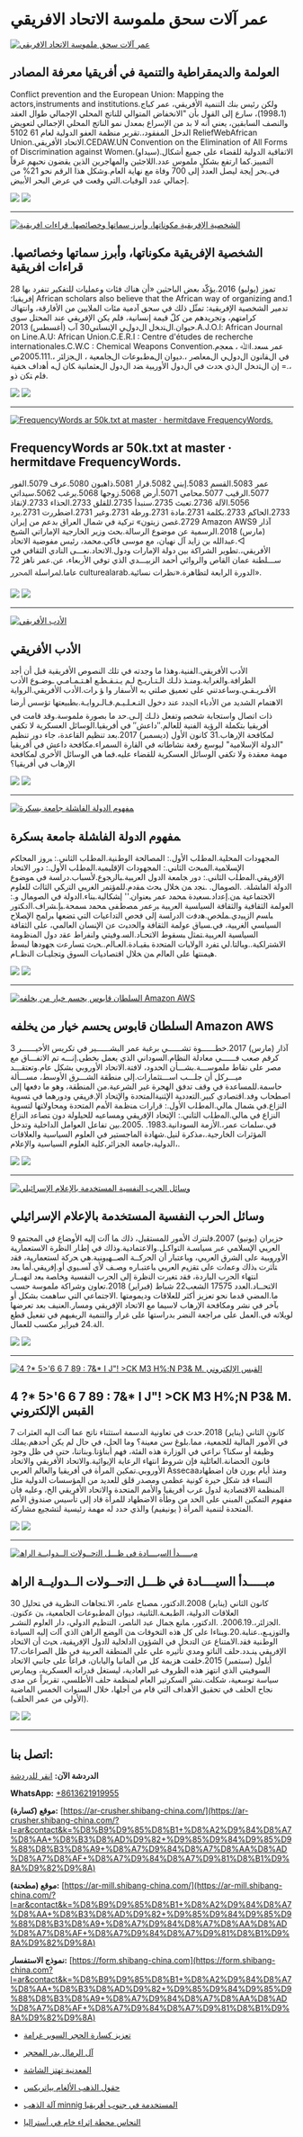# عمر آلات سحق ملموسة الاتحاد الافريقي

<a href="https://swt.shibang-china.com/?l=ar&img&k=%D8%B9%D9%85%D8%B1+%D8%A2%D9%84%D8%A7%D8%AA+%D8%B3%D8%AD%D9%82+%D9%85%D9%84%D9%85%D9%88%D8%B3%D8%A9+%D8%A7%D9%84%D8%A7%D8%AA%D8%AD%D8%A7%D8%AF+%D8%A7%D9%84%D8%A7%D9%81%D8%B1%D9%8A%D9%82%D9%8A" target="_blank">![عمر آلات سحق ملموسة الاتحاد الافريقي](http://static.shibang-china.com/all-800x300/218.jpg)</a>

## العولمة والديمقراطية والتنمية في أفريقيا معرفة المصادر
Conflict prevention and the European Union: Mapping the actors,instruments and institutions.ولكن رئيس بنك التنمية الأفريقي، عمر كباج (1998،1)، سارع إلى القول بأن &quot;الانخفاض المتوالي للناتج المحلي الإجمالي طوال العقد والنصف السابقين، يعني أنه لا بد من الإسراع بمعدل نمو الناتج المحلي الإجمالي لتعويض الدخل المفقود،.تقرير منظمة العفو الدولية لعام 61 5102 ReliefWebAfrican Union.اﻻﺗﺤﺎد اﻷﻓﺮﻳﻘﻲ.CEDAW.UN Convention on the Elimination of All Forms of Discrimination against Women.(ﺳﻴﺪاو).اﻻﺗﻔﺎﻗﻴﺔ اﻟﺪوﻟﻴﺔ ﻟﻠﻘﻀﺎء ﻋﻠﻰ ﺟﻤﻴﻊ أﺷﻜﺎل اﻟﺘﻤﻴﻴﺰ.ﻛﻤﺎ ارﺗﻔﻊ ﺑﺸﻜﻞٍ ﻣﻠﻤﻮس ﻋﺪد.اﻟﻼﺟﺌﻴﻦ واﻟﻤﻬﺎﺟﺮﻳﻦ اﻟﺬﻳﻦ ﻳﻘﻀﻮن ﻧﺤﺒﻬﻢ ﻏﺮﻗﺎً ﻓﻲ.ﺑﺤﺮ إﻳﺠﺔ ﻟﻴﺼﻞ اﻟﻌﺪد إﻟﻰ 700 وﻓﺎة ﻣﻊ ﻧﻬﺎﻳﺔ اﻟﻌﺎم.وﺷﻜﻞ ﻫﺬا اﻟﺮﻗﻢ ﻧﺤﻮ 21% ﻣﻦ إﺟﻤﺎﻟﻲ ﻋﺪد اﻟﻮﻓﻴﺎت.اﻟﺘﻲ وﻗﻌﺖ ﻓﻲ ﻋﺮض اﻟﺒﺤﺮ اﻷﺑﻴﺾ.


<a href="https://whatsapp.shibangsoft.com/WhatsApp.php" target="_blank" title="WhatsApp">![](http://static.shibang-china.com/icon/whatsapp.png)</a> <a href="https://swt.shibang-china.com/?l=ar&icon&k=%D8%B9%D9%85%D8%B1+%D8%A2%D9%84%D8%A7%D8%AA+%D8%B3%D8%AD%D9%82+%D9%85%D9%84%D9%85%D9%88%D8%B3%D8%A9+%D8%A7%D9%84%D8%A7%D8%AA%D8%AD%D8%A7%D8%AF+%D8%A7%D9%84%D8%A7%D9%81%D8%B1%D9%8A%D9%82%D9%8A" target="_blank">![](http://static.shibang-china.com/icon/chat-ar.png)</a>

---

<a href="https://swt.shibang-china.com/?l=ar&img&k=%D8%B9%D9%85%D8%B1+%D8%A2%D9%84%D8%A7%D8%AA+%D8%B3%D8%AD%D9%82+%D9%85%D9%84%D9%85%D9%88%D8%B3%D8%A9+%D8%A7%D9%84%D8%A7%D8%AA%D8%AD%D8%A7%D8%AF+%D8%A7%D9%84%D8%A7%D9%81%D8%B1%D9%8A%D9%82%D9%8A" target="_blank">![الشخصية الإفريقية مكوناتها، وأبرز سماتها وخصائصها. قراءات افريقية](http://static.shibang-china.com/all-800x300/189.jpg)</a>

## الشخصية الإفريقية مكوناتها، وأبرز سماتها وخصائصها. قراءات افريقية
28 تموز (يوليو) 2016.يؤكّد بعض الباحثين «أن هناك فئات وعمليات للتفكير تنفرد بها إفريقيا؛ African scholars also believe that the African way of organizing and.1 تدمير الشخصية الإفريقية: تمثّل ذلك في سحق آدمية مئات الملايين من الأفارقة، وانتهاك كرامتهم، وتجريدهم من كلّ قيمة إنسانية، فلم يكن الإفريقي عند المحتل سوى حيوان.اﻝﺘدﺨل اﻝدوﻝﻲ اﻹﻨﺴﺎﻨﻲ30 آب (أغسطس) 2013.A.J.O.l: African Journal on Line.A.U: African Union.C.E.R.I : Centre d&#39;études de recherche internationales.C.W.C : Chemical Weapons Convention.ﻋﻤر ﺴﻌد.اﷲ ، ﻤﻌﺠم ﻓﻲ اﻝﻘﺎﻨون اﻝدوﻝﻲ اﻝﻤﻌﺎﺼر ،.دﻴوان اﻝﻤطﺒوﻋﺎت اﻝﺠﺎﻤﻌﻴﺔ ، اﻝﺠزاﺌر ،.2005.111ص ،.= إن اﻝﺘدﺨل اﻝذي ﺤدث ﻓﻲ اﻝدول اﻷورﺒﻴﺔ ﻀد اﻝدول اﻝﻌﺜﻤﺎﻨﻴﺔ ﻜﺎن ﻝﻪ أﻫداف ﺨﻔﻴﺔ ﻓﻠم ﺘﻜن ذو.


<a href="https://whatsapp.shibangsoft.com/WhatsApp.php" target="_blank" title="WhatsApp">![](http://static.shibang-china.com/icon/whatsapp.png)</a> <a href="https://swt.shibang-china.com/?l=ar&icon&k=%D8%B9%D9%85%D8%B1+%D8%A2%D9%84%D8%A7%D8%AA+%D8%B3%D8%AD%D9%82+%D9%85%D9%84%D9%85%D9%88%D8%B3%D8%A9+%D8%A7%D9%84%D8%A7%D8%AA%D8%AD%D8%A7%D8%AF+%D8%A7%D9%84%D8%A7%D9%81%D8%B1%D9%8A%D9%82%D9%8A" target="_blank">![](http://static.shibang-china.com/icon/chat-ar.png)</a>

---

<a href="https://swt.shibang-china.com/?l=ar&img&k=%D8%B9%D9%85%D8%B1+%D8%A2%D9%84%D8%A7%D8%AA+%D8%B3%D8%AD%D9%82+%D9%85%D9%84%D9%85%D9%88%D8%B3%D8%A9+%D8%A7%D9%84%D8%A7%D8%AA%D8%AD%D8%A7%D8%AF+%D8%A7%D9%84%D8%A7%D9%81%D8%B1%D9%8A%D9%82%D9%8A" target="_blank">![FrequencyWords ar 50k.txt at master · hermitdave FrequencyWords.](http://static.shibang-china.com/all-800x300/987.jpg)</a>

## FrequencyWords ar 50k.txt at master · hermitdave FrequencyWords.
عمر 5083.القسم 5083.إبني 5082.قرار 5081.ذاهبون 5080.عرف 5079.الفور 5077.الرقيب 5077.محامي 5071.أرض 5068.زوجها 5068.يرغب 5062.سيداتي 5056.الآلة 2736.تعبث 2735.سنبدأ 2735.للقلق 2733.الحذاء 2733.لإنقاذ 2733.الحاكم 2733.بكلمة 2731.مادة 2731.ورطة 2731.وغير 2731.اضطررت 2731.يرد 2729.ﻏﺼﻦ زﻳﺘﻮن» ﺗﺮﻛﻴﺔ ﻓﻲ ﺷﻤﺎل اﻟﻌﺮاق ﺑﺪﻋﻢ ﻣﻦ إﻳﺮان Amazon AWS9 آذار (مارس) 2018.اﻟﺮﺳﻤﻴﺔ ﻋﻦ ﻣﻮﺿﻮع اﻟﺮﺳﺎﻟﺔ.ﺑﺤﺚ وزﻳﺮ اﻟﺨﺎرﺟﻴﺔ اﻹﻣﺎراﺗﻲ اﻟﺸﻴﺦ ◅.ﻋﺒﺪاﻟﻠﻪ ﺑﻦ زاﻳﺪ آل ﻧﻬﻴﺎن، ﻣﻊ ﻣﻮﺳﻰ ﻓﺎﻛﻲ.ﻣﺤﻤﺪ، رﺋﻴﺲ ﻣﻔﻮﺿﻴﺔ اﻻﺗﺤﺎد اﻷﻓﺮﻳﻘﻲ،.ﺗﻄﻮﻳﺮ اﻟﺸﺮاﻛﺔ ﺑﻴﻦ دوﻟﺔ اﻹﻣﺎرات ودول.اﻻﺗﺤﺎد.ﻧﻌـــﻰ اﻟﻨﺎدي اﻟﺜﻘﺎﻓﻲ ﻓﻲ ﺳـــﻠﻄﻨﺔ ﻋﻤﺎن اﻟﻘﺎص واﻟﺮواﺋﻲ أﺣﻤﺪ اﻟﺰﺑﻴـــﺪي اﻟﺬي ﺗﻮﻓﻲ اﻷرﺑﻌﺎء، ﻋﻦ.ﻋﻤﺮ ﻧﺎﻫﺰ 72 ﻋﺎﻣﺎ.ﳌﺮاﺳﻠﺔ اﶈﺮر culturealarab.اﻟﺪورة اﻟﺮاﺑﻌﺔ ﻟﺘﻈﺎﻫﺮة.«ﻧﻈﺮات ﻧﺴﺎﺋﻴﺔ».


<a href="https://whatsapp.shibangsoft.com/WhatsApp.php" target="_blank" title="WhatsApp">![](http://static.shibang-china.com/icon/whatsapp.png)</a> <a href="https://swt.shibang-china.com/?l=ar&icon&k=%D8%B9%D9%85%D8%B1+%D8%A2%D9%84%D8%A7%D8%AA+%D8%B3%D8%AD%D9%82+%D9%85%D9%84%D9%85%D9%88%D8%B3%D8%A9+%D8%A7%D9%84%D8%A7%D8%AA%D8%AD%D8%A7%D8%AF+%D8%A7%D9%84%D8%A7%D9%81%D8%B1%D9%8A%D9%82%D9%8A" target="_blank">![](http://static.shibang-china.com/icon/chat-ar.png)</a>

---

<a href="https://swt.shibang-china.com/?l=ar&img&k=%D8%B9%D9%85%D8%B1+%D8%A2%D9%84%D8%A7%D8%AA+%D8%B3%D8%AD%D9%82+%D9%85%D9%84%D9%85%D9%88%D8%B3%D8%A9+%D8%A7%D9%84%D8%A7%D8%AA%D8%AD%D8%A7%D8%AF+%D8%A7%D9%84%D8%A7%D9%81%D8%B1%D9%8A%D9%82%D9%8A" target="_blank">![اﻷدب اﻷﻓﺮﻳﻘﻲ](http://static.shibang-china.com/all-800x300/1455.jpg)</a>

## اﻷدب اﻷﻓﺮﻳﻘﻲ
اﻷدب اﻷﻓﺮﻳﻘﻲ.اﻟﻔﻨﻴﺔ.وﻫﺬا ﻣﺎ وﺟﺪﺗﻪ ﻓﻲ ﺗﻠﻚ اﻟﻨﺼﻮص اﻷﻓﺮﻳﻘﻴﺔ ﻗﺒﻞ أن أﺟﺪ اﻟﻄﺮاﻓﺔ.واﻟﻐﺮاﺑﺔ.وﻣﻨـﺬ ذﻟـﻚ اﻟـﺘـﺎرﻳـﺦ ﻟـﻢ ﻳـﻨـﻘـﻄـﻊ اﻫـﺘـﻤـﺎﻣـﻲ ـﻮﺿـﻮع اﻷدب اﻷﻓـﺮﻳـﻘـﻲ.وﺳﺎﻋﺪﺗﻨﻲ ﻋﻠﻰ ﺗﻌﻤﻴﻖ ﺻﻠﺘﻲ ﺑﻪ اﻷﺳﻔﺎر وا ﺆ ﺮات.اﻷدب اﻷﻓﺮﻳﻘﻲ.اﻟﺮواﻳﺔ اﻻﻫﺘﻤﺎم اﻟﺸﺪﻳﺪ ﻣﻦ اﻷدﺑﺎء اﳉﺪد ﻋﻨﺪ دﺧﻮل اﻟﺘـﻌـﻠـﻴـﻢ.ﻓـﺎﻟـﺮواﻳـﺔ.ﺑﻄﺒﻴﻌﺘﻬﺎ ﺗﺆﺳﺲ أرﺿﺎ ذات اﺗﺼﺎل واﺳﺘﺠﺎﺑﺔ ﺷﺨﺼﻴ وﺗﻔﻌﻞ ذﻟـﻚ إﻟـﻰ.ﺣﺪ ﻣﺎ ﺑﺼﻮرة ﻣﻠﻤﻮﺳﺔ.وﻗﺪ ﻗﺎﻣﺖ ﻓﻲ أﻓﺮﻳﻘﻴﺎ ﺑﺘﻜﻤﻠﺔ اﻟﺮؤﻳﺔ اﻟﻔﻨﻴﺔ ﻟﻠﻌﺎﻟﻢ.″داعش″ في أفريقيا.الوسائل العسكرية لا تكفي لمكافحة الإرهاب.31 كانون الأول (ديسمبر) 2017.بعد تنظيم القاعدة، جاء دور تنظيم &quot;الدولة الإسلامية&quot; ليوسع رقعة نشاطاته في القارة السمراء.مكافحة داعش في أفريقيا مهمة معقدة ولا تكفي الوسائل العسكرية للقضاء عليه.فما هي الوسائل الأخرى لمكافحة الإرهاب في أفريقيا؟


<a href="https://whatsapp.shibangsoft.com/WhatsApp.php" target="_blank" title="WhatsApp">![](http://static.shibang-china.com/icon/whatsapp.png)</a> <a href="https://swt.shibang-china.com/?l=ar&icon&k=%D8%B9%D9%85%D8%B1+%D8%A2%D9%84%D8%A7%D8%AA+%D8%B3%D8%AD%D9%82+%D9%85%D9%84%D9%85%D9%88%D8%B3%D8%A9+%D8%A7%D9%84%D8%A7%D8%AA%D8%AD%D8%A7%D8%AF+%D8%A7%D9%84%D8%A7%D9%81%D8%B1%D9%8A%D9%82%D9%8A" target="_blank">![](http://static.shibang-china.com/icon/chat-ar.png)</a>

---

<a href="https://swt.shibang-china.com/?l=ar&img&k=%D8%B9%D9%85%D8%B1+%D8%A2%D9%84%D8%A7%D8%AA+%D8%B3%D8%AD%D9%82+%D9%85%D9%84%D9%85%D9%88%D8%B3%D8%A9+%D8%A7%D9%84%D8%A7%D8%AA%D8%AD%D8%A7%D8%AF+%D8%A7%D9%84%D8%A7%D9%81%D8%B1%D9%8A%D9%82%D9%8A" target="_blank">![ﻤﻔﻬﻭﻡ ﺍﻟﺩﻭﻟﺔ ﺍﻟﻔﺎﺸﻠﺔ جامعة بسكرة](http://static.shibang-china.com/all-800x300/262.jpg)</a>

## ﻤﻔﻬﻭﻡ ﺍﻟﺩﻭﻟﺔ ﺍﻟﻔﺎﺸﻠﺔ جامعة بسكرة
ﺍﻟﻤﺠﻬﻭﺩﺍﺕ ﺍﻟﻤﺤﻠﻴﺔ.ﺍﻟﻤﻁﻠﺏ ﺍﻷﻭل.: ﺍﻟﻤﺼﺎﻟﺤﺔ ﺍﻟﻭﻁﻨﻴﺔ.ﺍﻟﻤﻁﻠﺏ ﺍﻟﺜﺎﻨﻲ.: ﺒﺭﻭﺯ ﺍﻟﻤﺤﺎﻜﻡ ﺍﻹﺴﻼﻤﻴﺔ.ﺍﻟﻤﺒﺤﺙ ﺍﻟﺜﺎﻨﻲ.: ﺍﻟﻤﺠﻬﻭﺩﺍﺕ ﺍﻹﻗﻠﻴﻤﻴﺔ.ﺍﻟﻤﻁﻠﺏ ﺍﻷﻭل.: ﺩﻭﺭ ﺍﻻﺘﺤﺎﺩ ﺍﻹﻓﺭﻴﻘﻲ.ﺍﻟﻤﻁﻠﺏ ﺍﻟﺜﺎﻨﻲ.: ﺩﻭﺭ ﺠﺎﻤﻌﺔ ﺍﻟﺩﻭل ﺍﻟﻌﺭﺒﻴﺔ.ﺒﺎﻟﺭﺠﻭﻉ.ﻷﺴﺒﺎﺏ.ﺩﺭﺍﺴﺔ ﻓﻲ ﻤﻭﻀﻭﻉ ﺍﻟﺩﻭﻟﺔ ﺍﻟﻔﺎﺸﻠﺔ. .ﺍﻟﺼﻭﻤﺎل. .ﻨﺠﺩ ﻤﻥ ﺨﻼل ﺒﺤﺙ ﻤﻘﺩﻡ.ﻟﻠﻤﺅﺘﻤﺭ ﺍﻟﻐﺭﺒﻲ ﺍﻟﺘﺭﻜﻲ ﺍﻟﺜﺎﻟﺙ ﻟﻠﻌﻠﻭﻡ ﺍﻻﺠﺘﻤﺎﻋﻴﺔ ﻤﻥ.ﺇﻋﺩﺍﺩ.ﺴﻌﻴﺩﺓ ﻤﺤﻤﺩ ﻋﻤﺭ ﺒﻌﻨﻭﺍﻥ.&#39;&#39; ﺇﺸﻜﺎﻟﻴﺔ.ﺒﻨﺎﺀ.ﺍﻟﺩﻭﻟﺔ ﻓﻲ ﺍﻟﺼﻭﻤﺎل ﻭ.: ﺍﻟﻌﻭﻟﻤﺔ ﺍﻟﺜﻘﺎﻓﻴﺔ ﻭﺍﻟﺜﻘﺎﻓﺔ ﺍﻟﺴﻴﺎﺴﻴﺔ ﺍﻟﻌﺭﺒﻴﺔ ﺒﺭﻋﻤﺭ ﻤﺼﻁﻔﻰ ﻤﺤﻤﺩ ﺴﻤﺤﺔ.ﺒﺈ.ﺸﺭﺍﻑ.ﺍﻟﺩﻜﺘﻭﺭ ﺒﺎﺴﻡ ﺍﻟﺯﺒﻴﺩﻱ.ﻤﻠﺨﺹ.ﻫﺩﻓﺕ ﺍﻟﺩﺭﺍﺴﺔ ﺇﻟﻰ ﻓﺤﺹ ﺍﻟﺘﺩﺍﻋﻴﺎﺕ ﺍﻟﺘﻲ ﺘﻀﻌﻬﺎ ﺒﺭﺍﻤﺞ ﺍﻹﺼﻼﺡ ﺍﻟﺴﻴﺎﺴﻲ ﺍﻟﻐﺭﺒﻴﺔ، ﻓﻲ.ﺴﻴﺎﻕ ﻋﻭﻟﻤﺔ ﺍﻟﺜﻘﺎﻓﺔ ﻭﺍﻟﺤﺩﻴﺙ ﻋﻥ ﺍﻹﻨﺴﺎﻥ ﺍﻟﻌﺎﻟﻤﻲ، ﻋﻠﻰ ﺍﻟﺜﻘﺎﻓﺔ ﺍﻟﺴﻴﺎﺴﻴﺔ ﺍﻟﻌﺭﺒﻴﺔ.ﺘﻤﺜل ﺒﺴﻘﻭﻁ ﺍﻻﺘﺤـﺎﺩ.ﺍﻟﺴ.ﻭﻓﻴﺘﻲ ﻭﺍﻨﻔﺭﺍﻁ ﻋﻘﺩ ﺩﻭل ﺍﻟﻤﻨﻅﻭﻤﺔ ﺍﻻﺸﺘﺭﺍﻜﻴﺔ..ﻭﺒﺎﻟﺘﺎ.ﻟﻲ ﺘﻔﺭﺩ ﺍﻟﻭﻻﻴﺎﺕ ﺍﻟﻤﺘﺤﺩﺓ ﺒﻘﻴـﺎﺩﺓ.ﺍﻟﻌـﺎﻟﻡ..ﺤﻴﺙ ﺘﺴﺎﺭﻋﺕ ﺠﻬﻭﺩﻫﺎ ﻟﺒﺴﻁ ﻫﻴﻤﻨﺘﻬﺎ ﻋﻠﻰ ﺍﻟﻌﺎﻟﻡ ﻤﻥ ﺨﻼل ﺍﻗﺘﺼﺎﺩﻴﺎﺕ ﺍﻟﺴﻭﻕ ﻭﺘﺠﻠﻴـﺎﺕ ﺍﻟﻨﻅـﺎﻡ.


<a href="https://whatsapp.shibangsoft.com/WhatsApp.php" target="_blank" title="WhatsApp">![](http://static.shibang-china.com/icon/whatsapp.png)</a> <a href="https://swt.shibang-china.com/?l=ar&icon&k=%D8%B9%D9%85%D8%B1+%D8%A2%D9%84%D8%A7%D8%AA+%D8%B3%D8%AD%D9%82+%D9%85%D9%84%D9%85%D9%88%D8%B3%D8%A9+%D8%A7%D9%84%D8%A7%D8%AA%D8%AD%D8%A7%D8%AF+%D8%A7%D9%84%D8%A7%D9%81%D8%B1%D9%8A%D9%82%D9%8A" target="_blank">![](http://static.shibang-china.com/icon/chat-ar.png)</a>

---

<a href="https://swt.shibang-china.com/?l=ar&img&k=%D8%B9%D9%85%D8%B1+%D8%A2%D9%84%D8%A7%D8%AA+%D8%B3%D8%AD%D9%82+%D9%85%D9%84%D9%85%D9%88%D8%B3%D8%A9+%D8%A7%D9%84%D8%A7%D8%AA%D8%AD%D8%A7%D8%AF+%D8%A7%D9%84%D8%A7%D9%81%D8%B1%D9%8A%D9%82%D9%8A" target="_blank">![اﻟﺴﻠﻄﺎن ﻗﺎﺑﻮس ﻳﺤﺴﻢ ﺧﻴﺎر ﻣﻦ ﻳﺨﻠﻔﻪ Amazon AWS](http://static.shibang-china.com/all-800x300/1508.jpg)</a>

## اﻟﺴﻠﻄﺎن ﻗﺎﺑﻮس ﻳﺤﺴﻢ ﺧﻴﺎر ﻣﻦ ﻳﺨﻠﻔﻪ Amazon AWS
3 آذار (مارس) 2017.ﺧﻄــــــﻮة ﺗﺸــــــﻲ ﺑﺮﻏﺒﺔ ﻋﻤﺮ اﻟﺒﺸــــــﻴﺮ ﻓﻲ ﺗﻜﺮﻳﺲ اﻷﺧﻴــــــﺮ ﻛﺮﻗﻢ ﺻﻌﺐ ﻓــــــﻲ ﻣﻌﺎدﻟﺔ اﻟﻨﻈﺎم.اﻟﺴﻮداﻧﻲ اﻟﺬي ﻳﻌﻤﻞ ﺑﺨﻄﻰ.إﻧـــﻪ ﺗﻢ اﻻﺗﻔـــﺎق ﻣﻊ ﻣﺼﺮ ﻋﻠﻰ ﻧﻘﺎط ﻣﻠﻤﻮﺳـــﺔ.ﺑﺸـــﺄن اﻟﺤﺪود، ﻻﻓﺘﺔ.اﻻﺗﺤﺎد اﻷوروﺑﻲ ﺑﺸﻜﻞ ﻋﺎم.وﺗﻌﺘﻘـــﺪ ﻣﻴـــﺮﻛﻞ أن ﺟﻠـــﺐ اﺳـــﺘﺜﻤﺎرات.إﻟﻰ ﻣﻨﻄﻘﺔ اﻟﺸـــﺮق اﻷوﺳﻂ، ﻣﺴـــﺄﻟﺔ ﺣﺎﺳﻤﺔ.ﻟﻠﻤﺴﺎﻋﺪة ﻓﻲ وﻗﻒ ﺗﺪﻓﻖ اﻟﻬﺠﺮة ﻏﻴﺮ اﻟﺸﺮﻋﻴﺔ.ﻣﻦ اﻟﻤﻨﻄﻘﺔ، وﻫﻮ ﻣﺎ دﻓﻌﻬﺎ إﻟﻰ اﺻﻄﺤﺎب وﻓﺪ.اﻗﺘﺼﺎدي ﻛﺒﻴﺮ.ﺍﻟﺘﻌﺩﺩﻴﺔ ﺍﻹﺜﻨﻴﺔﺍﻟﻤﺘﺤﺩﺓ ﻭﺍﻹﺘﺤﺎﺩ ﺍﻹ.ﻓﺭﻴﻘﻲ ﻭﺩﻭﺭﻫﻤﺎ ﻓﻲ ﺘﺴﻭﻴﺔ ﺍﻟﻨﺯﺍﻉ.ﻓﻲ ﺸﻤﺎل ﻤﺎﻟﻲ.ﺍﻟﻤﻁﻠﺏ ﺍﻷﻭل.: ﻗﺭﺍﺭﺍﺕ ﻤﻨﻅﻤﺔ ﺍﻷﻤﻡ ﺍﻟﻤﺘﺤﺩﺓ ﻭﻤﺤﺎﻭﻻﺘﻬﺎ ﻟﺘﺴﻭﻴﺔ ﺍﻟﻨﺯﺍﻉ ﻓﻲ ﻤﺎﻟﻲ.ﺍﻟﻤﻁﻠﺏ ﺍﻟﺜﺎﻨﻲ.: ﺍﻹﺘﺤﺎﺩ ﺍﻹﻓﺭﻴﻘﻲ ﻭﻤﺴﺎﻋﻴﻪ ﻟﻠﺤﻴﻠﻭﻟﺔ ﺩﻭﻥ ﺘﺼﺎﻋﺩ ﺍﻟﻨﺯﺍﻉ ﻓﻲ.ﺳﻠﻤﺎت ﻋﻤﺮ،.اﻷزﻣﺔ اﻟﺴﻮداﻧﯿﺔ.1983. .2005.ﺑﯿﻦ ﺗﻔﺎﻋﻞ اﻟﻌﻮاﻣﻞ اﻟﺪاﺧﻠﯿﺔ وﺗﺪﺧﻞ اﻟﻤﺆﺛﺮات اﻟﺨﺎرﺟﯿﺔ.،ﻣﺬﻛﺮة ﻟﻨﯿﻞ.ﺷﮭﺎدة اﻟﻤﺎﺟﺴﺘﯿﺮ ﻓﻲ اﻟﻌﻠﻮم اﻟﺴﯿﺎﺳﯿﺔ واﻟﻌﻼﻗﺎت اﻟﺪوﻟﯿﺔ،ﺟﺎﻣﻌﺔ اﻟﺠﺰاﺋﺮ،ﻛﻠﯿﺔ اﻟﻌﻠﻮم اﻟﺴﯿﺎﺳﯿﺔ واﻹﻋﻼم،.


<a href="https://whatsapp.shibangsoft.com/WhatsApp.php" target="_blank" title="WhatsApp">![](http://static.shibang-china.com/icon/whatsapp.png)</a> <a href="https://swt.shibang-china.com/?l=ar&icon&k=%D8%B9%D9%85%D8%B1+%D8%A2%D9%84%D8%A7%D8%AA+%D8%B3%D8%AD%D9%82+%D9%85%D9%84%D9%85%D9%88%D8%B3%D8%A9+%D8%A7%D9%84%D8%A7%D8%AA%D8%AD%D8%A7%D8%AF+%D8%A7%D9%84%D8%A7%D9%81%D8%B1%D9%8A%D9%82%D9%8A" target="_blank">![](http://static.shibang-china.com/icon/chat-ar.png)</a>

---

<a href="https://swt.shibang-china.com/?l=ar&img&k=%D8%B9%D9%85%D8%B1+%D8%A2%D9%84%D8%A7%D8%AA+%D8%B3%D8%AD%D9%82+%D9%85%D9%84%D9%85%D9%88%D8%B3%D8%A9+%D8%A7%D9%84%D8%A7%D8%AA%D8%AD%D8%A7%D8%AF+%D8%A7%D9%84%D8%A7%D9%81%D8%B1%D9%8A%D9%82%D9%8A" target="_blank">![وسائل الحرب النفسية المستخدمة بالإعلام الإسرائيلي](http://static.shibang-china.com/all-800x300/1052.jpg)</a>

## وسائل الحرب النفسية المستخدمة بالإعلام الإسرائيلي
9 حزيران (يونيو) 2007.ﻓﻟﻨﺘرك اﻷﻤور ﻟﻟﻤﺴﺘﻘﺒل، ذﻟك ﻤﺎ آﻟت إﻟﻴﻪ اﻷوﻀﺎع ﻓﻲ اﻟﻤﺠﺘﻤﻊ اﻟﻌرﺒﻲ اﻹﺴﻼﻤﻲ ﻋﺒر ﺴﻴﺎﺴـﺔ اﻟﺘواﮐـل.واﻻﻋﺘﻤﺎدﻴﺔ.وذﻟك ﻓﻲ إطﺎر اﻟﻨظرة اﻻﺴﺘﻌﻤﺎرﻴﺔ اﻷوروﺒﻴﺔ ﻋﻟﯽ اﻟﺸرق اﻟﻌرﺒﻲ، وﺒﺎﻋﺘﺒﺎر أن اﻟﺤرﮐــﺔ اﻟﺼــﻬﻴوﻨﻴﺔ.ﻫﻲ ﺤرﮐﺔ اﺴﺘﻌﻤﺎرﻴﺔ، ﻓﻘد ﺘﺄﺜرت ﺒذﻟك وﻋﻤﻟت ﻋﻟﯽ ﺘﻘزﻴم اﻟﻌرﺒﻲ ﺒﺎﻋﺘﺒـﺎره وﺼـف ﻷي آﺴـﻴوي أو.إﻓرﻴﻘﻲ.أﻤﺎ ﺒﻌد اﻨﺘﻬﺎء اﻟﺤرب اﻟﺒﺎردة، ﻓﻘد ﺘﻐﻴرت اﻟﻨظرة إﻟﯽ اﻟﺤرب اﻟﻨﻔﺴﻴﺔ وﺨﺎﺼﺔ ﺒﻌد اﻨﻬﻴــﺎر اﻻﺘﺤــﺎد.العدد 17575 الشعب22 شباط (فبراير) 2018.تعاون وشراكة ملموسة حسب ما.المضي قدما نحو تعزيز أكثر للعلاقات وديمومتها .الاجتماعي التي ساهمت بشكل أو بآخر في نشر ومكافحة الإرهاب لاسيما مع الاتحاد الإفريقي ومسار.العنيف بعد تعرضها لويلاته في.العمل على مراجعة النضر بدراستها على غرار والتنمية الريفيهم في تفعيل قطع الة.24 فبراير مكسب للعمال.


<a href="https://whatsapp.shibangsoft.com/WhatsApp.php" target="_blank" title="WhatsApp">![](http://static.shibang-china.com/icon/whatsapp.png)</a> <a href="https://swt.shibang-china.com/?l=ar&icon&k=%D8%B9%D9%85%D8%B1+%D8%A2%D9%84%D8%A7%D8%AA+%D8%B3%D8%AD%D9%82+%D9%85%D9%84%D9%85%D9%88%D8%B3%D8%A9+%D8%A7%D9%84%D8%A7%D8%AA%D8%AD%D8%A7%D8%AF+%D8%A7%D9%84%D8%A7%D9%81%D8%B1%D9%8A%D9%82%D9%8A" target="_blank">![](http://static.shibang-china.com/icon/chat-ar.png)</a>

---

<a href="https://swt.shibang-china.com/?l=ar&img&k=%D8%B9%D9%85%D8%B1+%D8%A2%D9%84%D8%A7%D8%AA+%D8%B3%D8%AD%D9%82+%D9%85%D9%84%D9%85%D9%88%D8%B3%D8%A9+%D8%A7%D9%84%D8%A7%D8%AA%D8%AD%D8%A7%D8%AF+%D8%A7%D9%84%D8%A7%D9%81%D8%B1%D9%8A%D9%82%D9%8A" target="_blank">![4 ?* 5&gt;&#39;6 6 7 89 : 7&amp;* I J&quot;! &gt;CK M3 H%;N P3&amp; M. القبس الإلكتروني](http://static.shibang-china.com/all-800x300/1377.jpg)</a>

## 4 ?* 5&gt;&#39;6 6 7 89 : 7&amp;* I J&quot;! &gt;CK M3 H%;N P3&amp; M. القبس الإلكتروني
7 كانون الثاني (يناير) 2018.حدث في تعاونية الدسمة استثناء ناتج عما آلت اليه العثرات في الأمور المالية للجمعية، مما.بلوغ سن معينة؟ وما الحل، في حال لم يكن أحدهم.يملك وظيفة أو سكنا؟ نراعي في الوزارة هذه الفئة، فهم أبناؤنا.وبناتنا، حتى في ظل وجود قانون الحضانة.العائلية فإن شروط انتهاء الرعاية الإيوائية.والاتحاد الأفريقي والاتحاد الأوروبي.تمكين المرأة في أفريقيا والعالم العربي Assecaaومنذ أيام يورن فان اضطهاد النساء قد شكل حيرة كونية عظمى ومصدر قلق للعديد من المؤسسات الدولية مثل المنظمة الاقتصادية لدول غرب أفريقيا والأمم المتحدة والاتحاد الأفريقي الخ، وعليه فان مفهوم التمكين المبني على الحد من وطأة الاضطهاد للمرأة قاد إلى تأسيس صندوق الأمم المتحدة لتنمية المرأة ( يونيفيم) والذي حدد له مهمة رئيسية لتشجيع مشاركة.


<a href="https://whatsapp.shibangsoft.com/WhatsApp.php" target="_blank" title="WhatsApp">![](http://static.shibang-china.com/icon/whatsapp.png)</a> <a href="https://swt.shibang-china.com/?l=ar&icon&k=%D8%B9%D9%85%D8%B1+%D8%A2%D9%84%D8%A7%D8%AA+%D8%B3%D8%AD%D9%82+%D9%85%D9%84%D9%85%D9%88%D8%B3%D8%A9+%D8%A7%D9%84%D8%A7%D8%AA%D8%AD%D8%A7%D8%AF+%D8%A7%D9%84%D8%A7%D9%81%D8%B1%D9%8A%D9%82%D9%8A" target="_blank">![](http://static.shibang-china.com/icon/chat-ar.png)</a>

---

<a href="https://swt.shibang-china.com/?l=ar&img&k=%D8%B9%D9%85%D8%B1+%D8%A2%D9%84%D8%A7%D8%AA+%D8%B3%D8%AD%D9%82+%D9%85%D9%84%D9%85%D9%88%D8%B3%D8%A9+%D8%A7%D9%84%D8%A7%D8%AA%D8%AD%D8%A7%D8%AF+%D8%A7%D9%84%D8%A7%D9%81%D8%B1%D9%8A%D9%82%D9%8A" target="_blank">![ﻣﺑـــــدأ اﻟﺳﯾــــﺎدة ﻓﻲ ظـــل اﻟﺗﺣــوﻻت اﻟــدوﻟﯾــﺔ اﻟراھ](http://static.shibang-china.com/all-800x300/215.jpg)</a>

## ﻣﺑـــــدأ اﻟﺳﯾــــﺎدة ﻓﻲ ظـــل اﻟﺗﺣــوﻻت اﻟــدوﻟﯾــﺔ اﻟراھ
30 كانون الثاني (يناير) 2008.اﻟدﮐﺘور، ﻤﺼﺒﺎح ﻋﺎﻤر، اﻻ.ﺘﺠﺎﻫﺎت اﻟﻨظرﻴﺔ ﻓﻲ ﺘﺤﻟﻴل اﻟﻌﻼﻗﺎت اﻟدوﻟﻴﺔ، اﻟطﺒﻌـﺔ.اﻟﺜﺎﻨﻴﺔ، دﻴوان اﻟﻤطﺒوﻋﺎت اﻟﺠﺎﻤﻌﻴﺔ، ﺒن ﻋﮐﻨون. .اﻟﺠزاﺌر،.2006.19. .اﻟدﮐﺘور، ﻤﺎﻨﻊ ﺠﻤﺎل ﻋﺒد اﻟﻨﺎﺼر، اﻟﺘﻨظﻴم اﻟدوﻟﻲ، دار اﻟﻌﻟوم ﻟﻟﻨﺸـر واﻟﺘوزﻴـﻊ،.ﻋﻨﺎﺒﺔ.20.وﺒﻨﺎءا ﻋﻟﯽ ﮐل ﻫذه اﻟﺘﺨوﻓﺎت ﻤن اﻟوﻀﻊ اﻟراﻫن اﻟذي آﻟت إﻟﻴﻪ اﻟﺴﻴﺎدة اﻟوطﻨﻴﺔ ﻓﻘد.اﻻﻤﺘﻨﺎع ﻋن اﻟﺘدﺨل ﻓﻲ اﻟﺸؤون اﻟداﺨﻟﻴﺔ ﻟﻟدول اﻹﻓرﻴﻘﻴﺔ، ﺤﻴث أن اﻻﺘﺤﺎد اﻹﻓرﻴﻘﻲ ﻴﻨـدد.حلف الناتو ومدي تأثيره علي على المنطقة العربية في ظل الصراعات.17 أيلول (سبتمبر) 2015.خلفت هزيمة كل من ألمانيا واليابان، فراغاً على جانبي الاتحاد السوفيتي الذي انتهز هذه الظروف غير العادية، ليستغل قدراته العسكرية، ويمارس سياسة توسعية، شكلت.نشر السكرتير العام لمنظمة حلف الأطلسي، تقريراً عن مدى نجاح الحلف في تحقيق الأهداف التي قام من أجلها، خلال السنوات الخمس الماضية (الأولى من عمر الحلف).


<a href="https://whatsapp.shibangsoft.com/WhatsApp.php" target="_blank" title="WhatsApp">![](http://static.shibang-china.com/icon/whatsapp.png)</a> <a href="https://swt.shibang-china.com/?l=ar&icon&k=%D8%B9%D9%85%D8%B1+%D8%A2%D9%84%D8%A7%D8%AA+%D8%B3%D8%AD%D9%82+%D9%85%D9%84%D9%85%D9%88%D8%B3%D8%A9+%D8%A7%D9%84%D8%A7%D8%AA%D8%AD%D8%A7%D8%AF+%D8%A7%D9%84%D8%A7%D9%81%D8%B1%D9%8A%D9%82%D9%8A" target="_blank">![](http://static.shibang-china.com/icon/chat-ar.png)</a>

---
## اتصل بنا:

**الدردشة الآن:** [انقر للدردشة](https://swt.shibang-china.com?l=ar&contact&k=%D8%B9%D9%85%D8%B1+%D8%A2%D9%84%D8%A7%D8%AA+%D8%B3%D8%AD%D9%82+%D9%85%D9%84%D9%85%D9%88%D8%B3%D8%A9+%D8%A7%D9%84%D8%A7%D8%AA%D8%AD%D8%A7%D8%AF+%D8%A7%D9%84%D8%A7%D9%81%D8%B1%D9%8A%D9%82%D9%8A)

**WhatsApp:**  [+8613621919955](https://whatsapp.shibangsoft.com/WhatsApp.php)

**موقع (كسارة):** [https://ar-crusher.shibang-china.com/](https://ar-crusher.shibang-china.com/?l=ar&contact&k=%D8%B9%D9%85%D8%B1+%D8%A2%D9%84%D8%A7%D8%AA+%D8%B3%D8%AD%D9%82+%D9%85%D9%84%D9%85%D9%88%D8%B3%D8%A9+%D8%A7%D9%84%D8%A7%D8%AA%D8%AD%D8%A7%D8%AF+%D8%A7%D9%84%D8%A7%D9%81%D8%B1%D9%8A%D9%82%D9%8A)

**موقع (مطحنة):** [https://ar-mill.shibang-china.com/](https://ar-mill.shibang-china.com/?l=ar&contact&k=%D8%B9%D9%85%D8%B1+%D8%A2%D9%84%D8%A7%D8%AA+%D8%B3%D8%AD%D9%82+%D9%85%D9%84%D9%85%D9%88%D8%B3%D8%A9+%D8%A7%D9%84%D8%A7%D8%AA%D8%AD%D8%A7%D8%AF+%D8%A7%D9%84%D8%A7%D9%81%D8%B1%D9%8A%D9%82%D9%8A)

**نموذج الاستفسار:** [https://form.shibang-china.com](https://form.shibang-china.com?l=ar&contact&k=%D8%B9%D9%85%D8%B1+%D8%A2%D9%84%D8%A7%D8%AA+%D8%B3%D8%AD%D9%82+%D9%85%D9%84%D9%85%D9%88%D8%B3%D8%A9+%D8%A7%D9%84%D8%A7%D8%AA%D8%AD%D8%A7%D8%AF+%D8%A7%D9%84%D8%A7%D9%81%D8%B1%D9%8A%D9%82%D9%8A)

* [تعزيز كسارة الحجر السوبر غرامة](../28/%D8%AA%D8%B9%D8%B2%D9%8A%D8%B2%20%D9%83%D8%B3%D8%A7%D8%B1%D8%A9%20%D8%A7%D9%84%D8%AD%D8%AC%D8%B1%20%D8%A7%D9%84%D8%B3%D9%88%D8%A8%D8%B1%20%D8%BA%D8%B1%D8%A7%D9%85%D8%A9.md)

* [آل الرمال بدر المحجر](../30/%D8%A2%D9%84%20%D8%A7%D9%84%D8%B1%D9%85%D8%A7%D9%84%20%D8%A8%D8%AF%D8%B1%20%D8%A7%D9%84%D9%85%D8%AD%D8%AC%D8%B1.md)

* [المعدنية تهتز الشاشة](../26/%D8%A7%D9%84%D9%85%D8%B9%D8%AF%D9%86%D9%8A%D8%A9%20%D8%AA%D9%87%D8%AA%D8%B2%20%D8%A7%D9%84%D8%B4%D8%A7%D8%B4%D8%A9.md)

* [حقول الذهب الألغام بياتريكس](../27/%D8%AD%D9%82%D9%88%D9%84%20%D8%A7%D9%84%D8%B0%D9%87%D8%A8%20%D8%A7%D9%84%D8%A3%D9%84%D8%BA%D8%A7%D9%85%20%D8%A8%D9%8A%D8%A7%D8%AA%D8%B1%D9%8A%D9%83%D8%B3.md)

* [آلة الذهب minnig المستخدمة في جنوب أفريقيا](../27/%D8%A2%D9%84%D8%A9%20%D8%A7%D9%84%D8%B0%D9%87%D8%A8%20minnig%20%D8%A7%D9%84%D9%85%D8%B3%D8%AA%D8%AE%D8%AF%D9%85%D8%A9%20%D9%81%D9%8A%20%D8%AC%D9%86%D9%88%D8%A8%20%D8%A3%D9%81%D8%B1%D9%8A%D9%82%D9%8A%D8%A7.md)

* [النحاس محطة إثراء خام في أستراليا](../30/%D8%A7%D9%84%D9%86%D8%AD%D8%A7%D8%B3%20%D9%85%D8%AD%D8%B7%D8%A9%20%D8%A5%D8%AB%D8%B1%D8%A7%D8%A1%20%D8%AE%D8%A7%D9%85%20%D9%81%D9%8A%20%D8%A3%D8%B3%D8%AA%D8%B1%D8%A7%D9%84%D9%8A%D8%A7.md)